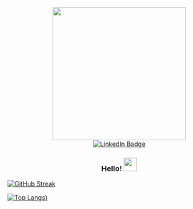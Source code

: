 <div id="header" align="center">
  <img src="https://media0.giphy.com/media/BACNp4PYgXACSPujxi/giphy.gif?cid=ecf05e477ar3bepil51guqkcjiebx1pz2wi0av0x7zzqdbof&rid=giphy.gif&ct=g" width="300"/>
<div id="badges">
  <a href="https://www.linkedin.com/in/daniela-rodr%C3%ADguez-robles-33a958191/">
    <img src="https://img.shields.io/badge/LinkedIn-blue?style=for-the-badge&logo=linkedin&logoColor=white" alt="LinkedIn Badge"/>
  </a>
</div>
<img src="https://komarev.com/ghpvc/?username=RRDaniela&style=flat-square&color=blue" alt=""/>
<h3>
  Hello!
  <img src="https://media.giphy.com/media/hvRJCLFzcasrR4ia7z/giphy.gif" width="30px"/>
</h3>
</div>

[![GitHub Streak](http://github-readme-streak-stats.herokuapp.com?user=RRDaniela&theme=dark&background=000000)](https://git.io/streak-stats)

[![Top Langs](https://github-readme-stats.vercel.app/api/top-langs/?username=RRDaniela&theme=dark&background=000000))](https://github.com/anuraghazra/github-readme-stats)
